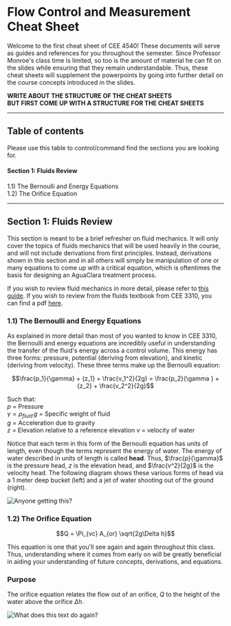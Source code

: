 # Flow Control and Measurement Cheat Sheet
Welcome to the first cheat sheet of CEE 4540! These documents will serve as guides and references for you throughout the semester. Since Professor Monroe's class time is limited, so too is the amount of material he can fit on the slides while ensuring that they remain understandable. Thus, these cheat sheets will supplement the powerpoints by going into further detail on the course concepts introduced in the slides.

**WRITE ABOUT THE STRUCTURE OF THE CHEAT SHEETS**   
**BUT FIRST COME UP WITH A STRUCTURE FOR THE CHEAT SHEETS**

---

## Table of contents
Please use this table to control/command find the sections you are looking for.

#### Section 1: Fluids Review
1.1) The Bernoulli and Energy Equations   
1.2) The Orifice Equation

---

## Section 1: Fluids Review
This section is meant to be a brief refresher on fluid mechanics. It will only cover the topics of fluids mechanics that will be used heavily in the course, and will not include derivations from first principles. Instead, derivations shown in this section and in all others will simply be manipulation of one or many equations to come up with a critical equation, which is oftentimes the basis for designing an AguaClara treatment process.

If you wish to review fluid mechanics in more detail, please refer to [this guide](https://confluence.cornell.edu/display/cee4540/Fluids+Review+Guide "CEE 4540 Fluids Review"). If you wish to review from the fluids textbook from CEE 3310, you can find a pdf [here](https://hellcareers.files.wordpress.com/2016/01/fluid-mechanics-seventh-edition-by-frank-m-white.pdf "CEE 3310 textbook").

### 1.1) The Bernoulli and Energy Equations
As explained in more detail than most of you wanted to know in CEE 3310, the Bernoulli and energy equations are incredibly useful in understanding the transfer of the fluid's energy across a control volume. This energy has three forms: pressure, potential (deriving from elevation), and kinetic (deriving from velocity). These three terms make up the Bernoulli equation:

$$\frac{p_1}{\gamma} + {z_1} + \frac{v_1^2}{2g} = \frac{p_2}{\gamma } + {z_2} + \frac{v_2^2}{2g}$$

Such that:  
$p$ = Pressure  
$\gamma = \rho_{fluid} \, g$ = Specific weight of fluid  
$g$ = Acceleration due to gravity  
$z$ = Elevation relative to a reference elevation
$v$ = velocity of water

Notice that each term in this form of the Bernoulli equation has units of length, even though the terms represent the energy of water. The energy of water described in units of length is called **head**. Thus, $\frac{p}{\gamma}$ is the pressure head, $z$ is the elevation head, and $\frac{v^2}{2g}$ is the velocity head. The following diagram shows these various forms of head via a 1 meter deep bucket (left) and a jet of water shooting out of the ground (right).

![Anyone getting this?](https://github.com/AguaClara/CEE4540_DC/blob/Flow_Control_and_Measurement/AguaClara%20Water%20Treatment%20Plant%20Design/Cheat%20Sheets/Images/Different%20forms%20of%20head.jpg)

### 1.2) The Orifice Equation

$$Q = \Pi_{vc} A_{or} \sqrt{2g\Delta h}$$

This equation is one that you'll see again and again throughout this class. Thus, understanding where it comes from early on will be greatly beneficial in aiding your understanding of future concepts, derivations, and equations.

### Purpose
The orifice equation relates the flow out of an orifice, $Q$ to the height of the water above the orifice $\Delta h$.

![What does this text do again?](https://github.com/AguaClara/CEE4540_DC/blob/Flow_Control_and_Measurement/AguaClara%20Water%20Treatment%20Plant%20Design/Cheat%20Sheets/Images/Hole%20in%20a%20bucket.jpg)
